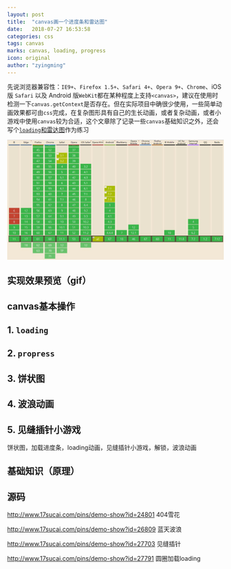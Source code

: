 ```yaml
---
layout: post
title:  "canvas画一个进度条和雷达图"
date:   2018-07-27 16:53:58
categories: css
tags: canvas
marks: canvas, loading, progress
icon: original
author: "zyingming"
---
```

先说浏览器兼容性：`IE9+`、`Firefox 1.5+`、`Safari 4+`、`Opera 9+`、`Chrome`、iOS 版 `Safari` 以及 Android 版`WebKit`都在某种程度上支持`<canvas>`，建议在使用时检测一下`canvas.getContext`是否存在。但在实际项目中确很少使用，一些简单动画效果都可由`css`完成，在复杂图形具有自己的生长动画，或者复杂动画，或者小游戏中使用`canvas`较为合适，这个文章除了记录一些`canvas`基础知识之外，还会写个[`loading`和雷达图](https://github.com/zyingming/test_blog_demos)作为练习

![canvas兼容性](/assets/images/pictures/2018-07/canvas_1.jpg)

## 实现效果预览（gif）
## canvas基本操作
## 1. `loading`
## 2. `propress`
## 3. 饼状图
## 4. 波浪动画
## 5. 见缝插针小游戏
饼状图，加载进度条，loading动画，见缝插针小游戏，解锁，波浪动画
## 基础知识（原理）
## 源码

http://www.17sucai.com/pins/demo-show?id=24801  404雪花


http://www.17sucai.com/pins/demo-show?id=26809  蓝天波浪

http://www.17sucai.com/pins/demo-show?id=27703 见缝插针


http://www.17sucai.com/pins/demo-show?id=27791 圆圈加载loading